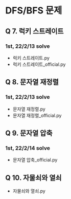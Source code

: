 # DFS/BFS 문제

## Q 7. 럭키 스트레이트
### 1st, 22/2/13 solve

- 럭키 스트레이트.py
- 럭키 스트레이트_official.py

## Q 8. 문자열 재정렬
### 1st, 22/2/13 solve

- 문자열 재정렬.py
- 문자열 재정렬_official.py

## Q 9. 문자열 압축
### 1st, 22/2/14 solve

- 문자열 압축_official.py

## Q 10. 자물쇠와 열쇠

- 자물쇠와 열쇠.py



